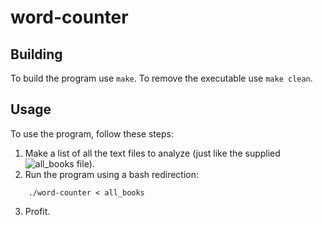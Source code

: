 # word-counter

## Building

To build the program use `make`. To remove the executable use `make clean`.

## Usage

To use the program, follow these steps:

1. Make a list of all the text files to analyze (just like the supplied ![all_books](/all_books) file).
2. Run the program using a bash redirection:

```shell
    ./word-counter < all_books
```

3. Profit.